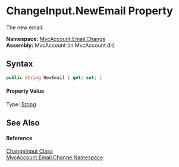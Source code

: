 ChangeInput.NewEmail Property
=============================
The new email.

**Namespace:** [MvcAccount.Email.Change][1]  
**Assembly:** MvcAccount (in MvcAccount.dll)

Syntax
------

```csharp
public string NewEmail { get; set; }
```

#### Property Value
Type: [String][2]

See Also
--------

#### Reference
[ChangeInput Class][3]  
[MvcAccount.Email.Change Namespace][1]  

[1]: ../README.md
[2]: http://msdn.microsoft.com/en-us/library/s1wwdcbf
[3]: README.md